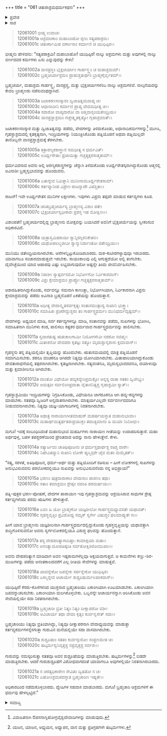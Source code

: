 +++
title = "061 ಚತುರಾಶ್ರಮಧರ್ಮಕಥನಃ"
+++

<details><summary>ಪ್ರವೇಶ</summary>


।।   ಓಂ ಓಂ ನಮೋ ನಾರಾಯಣಾಯ।।   ಶ್ರೀ ವೇದವ್ಯಾಸಾಯ ನಮಃ ।।

ಶ್ರೀ ಕೃಷ್ಣದ್ವೈಪಾಯನ ವೇದವ್ಯಾಸ ವಿರಚಿತ  

**ಶ್ರೀ ಮಹಾಭಾರತ**

**ಶಾಂತಿ ಪರ್ವ**

**ರಾಜಧರ್ಮ ಪರ್ವ**

**ಅಧ್ಯಾಯ 61**

</details>

<details><summary>ಸಾರ</summary>

ಚತುರಾಶ್ರಮಧರ್ಮಕಥನ (1-21).

</details>


> 12061001 ಭೀಷ್ಮ ಉವಾಚ।  
12061001a ಆಶ್ರಮಾಣಾಂ ಮಹಾಬಾಹೋ ಶೃಣು ಸತ್ಯಪರಾಕ್ರಮ।  
12061001c ಚತುರ್ಣಾಮಿಹ ವರ್ಣಾನಾಂ ಕರ್ಮಾಣಿ ಚ ಯುಧಿಷ್ಠಿರ।।

ಭೀಷ್ಮನು ಹೇಳಿದನು: “ಸತ್ಯಪರಾಕ್ರಮಿ! ಮಹಾಬಾಹೋ! ಯುಧಿಷ್ಠಿರ! ನಾಲ್ಕು ಆಶ್ರಮಗಳು ಮತ್ತು ಅವುಗಳಲ್ಲಿ ನಾಲ್ಕು ವರ್ಣದವರ ಕರ್ಮಗಳು ಏನು ಎನ್ನುವುದನ್ನು ಕೇಳು!

> 12061002a ವಾನಪ್ರಸ್ಥಂ ಭೈಕ್ಷಚರ್ಯಾಂ ಗಾರ್ಹಸ್ಥ್ಯಂ ಚ ಮಹಾಶ್ರಮಮ್।  
12061002c ಬ್ರಹ್ಮಚರ್ಯಾಶ್ರಮಂ ಪ್ರಾಹುಶ್ಚತುರ್ಥಂ ಬ್ರಾಹ್ಮಣೈರ್ವೃತಮ್।।

ಬ್ರಹ್ಮಚರ್ಯ, ಮಹಾಶ್ರಮ ಗಾರ್ಹಸ್ಥ್ಯ, ವಾನಪ್ರಸ್ಥ, ಮತ್ತು ಭೈಕ್ಷಚರ್ಯಗಳೆಂಬ ನಾಲ್ಕು ಆಶ್ರಮಗಳಿವೆ. ನಾಲ್ಕನೆಯದನ್ನು ಕೇವಲ ಬ್ರಾಹ್ಮಣರು ನಡೆಸುವಂಥದ್ದಾಗಿದೆ.

> 12061003a ಜಟಾಕರಣಸಂಸ್ಕಾರಂ ದ್ವಿಜಾತಿತ್ವಮವಾಪ್ಯ ಚ।  
12061003c ಆಧಾನಾದೀನಿ ಕರ್ಮಾಣಿ ಪ್ರಾಪ್ಯ ವೇದಮಧೀತ್ಯ ಚ।।  
12061004a ಸದಾರೋ ವಾಪ್ಯದಾರೋ ವಾ ಆತ್ಮವಾನ್ಸಂಯತೇಂದ್ರಿಯಃ।  
12061004c ವಾನಪ್ರಸ್ಥಾಶ್ರಮಂ ಗಚ್ಚೇತ್ಕೃತಕೃತ್ಯೋ ಗೃಹಾಶ್ರಮಾತ್।।

ಜಟಾಕರಣಸಂಸ್ಕಾರ ಮತ್ತು ದ್ವಿಜಾತಿತ್ವವನ್ನು ಪಡೆದು, ವೇದಗಳನ್ನು ತಿಳಿದುಕೊಂಡು, ಅಧಾನಾದಿಕರ್ಮಗಳನ್ನು[^1] ಮುಗಿಸಿ, ಗೃಹಸ್ಥಾಶ್ರಮದಲ್ಲಿ ಕೃತಕೃತ್ಯನಾಗಿ, ಇಂದ್ರಿಯಗಳನ್ನು ನಿಯಂತ್ರಿಸಿಕೊಂಡು ಪತ್ನಿಯೊಡನೆ ಅಥವಾ ಪತ್ನಿಯಿಲ್ಲದೇ ತಾನೊಬ್ಬನೇ ವಾನಪ್ರಸ್ಥಾಶ್ರಮಕ್ಕೆ ತೆರಳಬೇಕು.

> 12061005a ತತ್ರಾರಣ್ಯಕಶಾಸ್ತ್ರಾಣಿ ಸಮಧೀತ್ಯ ಸ ಧರ್ಮವಿತ್।  
12061005c ಊರ್ಧ್ವರೇತಾಃ ಪ್ರಜಾಯಿತ್ವಾ ಗಚ್ಚತ್ಯಕ್ಷರಸಾತ್ಮತಾಮ್।।

ಧರ್ಮವಿದನಾದ ಅವನು ಅಲ್ಲಿ ಅರಣ್ಯಕಶಾಸ್ತ್ರಗಳನ್ನು ಚೆನ್ನಾಗಿ ತಿಳಿದುಕೊಂಡು ಊರ್ಧ್ವರೇತಸ್ಕನಾಗಿದ್ದುಕೊಂಡು ಆತ್ಮನಲ್ಲಿ ಅವಿನಾಶೀ ಬ್ರಹ್ಮಸ್ವಭಾವವನ್ನು ಹೊಂದುವನು.

> 12061006a ಏತಾನ್ಯೇವ ನಿಮಿತ್ತಾನಿ ಮುನೀನಾಮೂರ್ಧ್ವರೇತಸಾಮ್।  
12061006c ಕರ್ತವ್ಯಾನೀಹ ವಿಪ್ರೇಣ ರಾಜನ್ನಾದೌ ವಿಪಶ್ಚಿತಾ।।

ರಾಜನ್! ಇವೇ ಊರ್ಧ್ವರೇತಸ ಮುನಿಗಳ ಲಕ್ಷಣಗಳು. ಇವುಗಳು ವಿಪ್ರನು ತಪ್ಪದೇ ಮಾಡುವ ಕರ್ತವ್ಯಗಳು ಕೂಡ.

> 12061007a ಚರಿತಬ್ರಹ್ಮಚರ್ಯಸ್ಯ ಬ್ರಾಹ್ಮಣಸ್ಯ ವಿಶಾಂ ಪತೇ।  
12061007c ಭೈಕ್ಷಚರ್ಯಾಸ್ವಧೀಕಾರಃ ಪ್ರಶಸ್ತ ಇಹ ಮೋಕ್ಷಿಣಃ।।

ವಿಶಾಂಪತೇ! ಬ್ರಹ್ಮಚರ್ಯದಲ್ಲಿದ್ದ ಬ್ರಾಹ್ಮಣನು ಮೋಕ್ಷವನ್ನು ಬಯಸಿದರೆ ಅವನಿಗೆ ಭೈಕ್ಷಚರ್ಯೆಯನ್ನು ಸ್ವೀಕರಿಸುವ ಅಧಿಕಾರವಿದೆ.

> 12061008a ಯತ್ರಾಸ್ತಮಿತಶಾಯೀ ಸ್ಯಾನ್ನಿರಗ್ನಿರನಿಕೇತನಃ।  
12061008c ಯಥೋಪಲಬ್ಧಜೀವೀ ಸ್ಯಾನ್ಮುನಿರ್ದಾಂತೋ ಜಿತೇಂದ್ರಿಯಃ।।

ಮುನಿಯು ಜಿತೇಂದ್ರಿಯನಾಗಿರಬೇಕು. ಆಸೆಗಳನ್ನಿಟ್ಟುಕೊಂಡಿರಬಾರದು. ಮಠ-ಕುಟೀರಗಳ್ಯಾವುವೂ ಇರಬಾರದು. ಯಾವಾಗಲೂ ಸಂಚಾರಮಾಡುತ್ತಲೇ ಇರಬೇಕು. ಸಾಯಂಕಾಲವು ಎಲ್ಲಿ ಆಗುತ್ತದೆಯೋ ಅಲ್ಲಿ ತಂಗಬೇಕು. ದೈವೇಚ್ಛೆಯಿಂದ ಯಾವ ಆಹಾರವು ಎಷ್ಟು ಲಭ್ಯವಾಗುವುದೋ ಅಷ್ಟನ್ನೇ ತಿಂದು ಜೀವನಿರ್ವಹಿಸಬೇಕು.

> 12061009a ನಿರಾಶೀಃ ಸ್ಯಾತ್ಸರ್ವಸಮೋ ನಿರ್ಭೋಗೋ ನಿರ್ವಿಕಾರವಾನ್।  
12061009c ವಿಪ್ರಃ ಕ್ಷೇಮಾಶ್ರಮಂ ಪ್ರಾಪ್ತೋ ಗಚ್ಚತ್ಯಕ್ಷರಸಾತ್ಮತಾಮ್।।

ಆಶಾರಹಿತನಾಗಿದ್ದುಕೊಂಡು, ಸರ್ವವನ್ನೂ ಸಮನಾಗಿ ಕಾಣುತ್ತಾ, ನಿರ್ಭೋಗಿಯಾಗಿ, ನಿರ್ವಿಕಾರನಾಗಿ ವಿಪ್ರನು ಕ್ಷೇಮಾಶ್ರಮವನ್ನು ಪಡೆದು ಅವಿನಾಶಿ ಬ್ರಹ್ಮನೊಡನೆ ಏಕತೆಯನ್ನು ಹೊಂದುತ್ತಾನೆ.

> 12061010a ಅಧೀತ್ಯ ವೇದಾನ್ಕೃತಸರ್ವಕೃತ್ಯಃ
       ಸಂತಾನಮುತ್ಪಾದ್ಯ ಸುಖಾನಿ ಭುಕ್ತ್ವಾ।  
> 12061010c ಸಮಾಹಿತಃ ಪ್ರಚರೇದ್ದುಶ್ಚರಂ ತಂ
       ಗಾರ್ಹಸ್ಥ್ಯಧರ್ಮಂ ಮುನಿಧರ್ಮದೃಷ್ಟಮ್।।  

ವೇದಗಳನ್ನು ಅಧ್ಯಯನ ಮಾಡಿ, ಸರ್ವ ಕರ್ತವ್ಯಗಳನ್ನೂ ಮಾಡಿ, ಸಂತಾನವನ್ನು ಪಡೆದು, ಸುಖಗಳನ್ನು ಭೋಗಿಸಿ, ಸಮಾಹಿತನಾಗಿ ಮುನಿಗಳು ಕಂಡ, ಪಾಲಿಸಲು ಕಷ್ಟಕರ ಧರ್ಮವಾದ ಗಾರ್ಹಸ್ಥ್ಯಧರ್ಮವನ್ನು ಪಾಲಿಸಬೇಕು.

> 12061011a ಸ್ವದಾರತುಷ್ಟ ಋತುಕಾಲಗಾಮೀ
       ನಿಯೋಗಸೇವೀ ನಶಠೋ ನಜಿಹ್ಮಃ।  
> 12061011c ಮಿತಾಶನೋ ದೇವಪರಃ ಕೃತಜ್ಞಃ
       ಸತ್ಯೋ ಮೃದುಶ್ಚಾನೃಶಂಸಃ ಕ್ಷಮಾವಾನ್।।  

ಗೃಹಸ್ಥನು ತನ್ನ ಪತ್ನಿಯಲ್ಲಿಯೇ ತೃಪ್ತಿಯನ್ನು ಹೊಂದಬೇಕು. ಋತುಸಮಯದಲ್ಲಿ ಮಾತ್ರ ಪತ್ನಿಯೊಡನೆ ಸಮಾಗಮಿಸಬೇಕು. ಶಠನೂ ವಂಚಕನೂ ಆಗಿರದೇ ನಿತ್ಯವೂ ಯೋಗಿಯಾಗಿರಬೇಕು. ಮಿತಾಹಾರಿಯಾಗಿದ್ದುಕೊಂಡು ದೇವತಾರಾಧನೆಯಲ್ಲಿ ತತ್ಪರನಾಗಿರಬೇಕು. ಕೃತಜ್ಞನಾಗಿರಬೇಕು. ಸತ್ಯವಂತನೂ, ಮೃದುಸ್ವಭಾವದವನೂ, ದಯಾಳುವೂ ಮತ್ತು ಕ್ಷಮಾಶೀಲನೂ ಆಗಿರಬೇಕು.

> 12061012a ದಾಂತೋ ವಿಧೇಯೋ ಹವ್ಯಕವ್ಯೇಽಪ್ರಮತ್ತೋ
       ಅನ್ನಸ್ಯ ದಾತಾ ಸತತಂ ದ್ವಿಜೇಭ್ಯಃ।  
> 12061012c ಅಮತ್ಸರೀ ಸರ್ವಲಿಂಗಿಪ್ರದಾತಾ
       ವೈತಾನನಿತ್ಯಶ್ಚ ಗೃಹಾಶ್ರಮೀ ಸ್ಯಾತ್।।  

ಗೃಹಸ್ಥಾಶ್ರಮಿಯು ಇಂದ್ರಿಯಗಳನ್ನು ನಿಗ್ರಹಿಸಿಕೊಂಡು, ವಿಧೇಯನೂ ಜಾಗರೂಕನೂ ಆಗಿ ಹವ್ಯ-ಕವ್ಯಗಳನ್ನು ಮಾಡಬೇಕು. ಸತತವೂ ದ್ವಿಜರಿಗೆ ಅನ್ನದಾತನಾಗಿರಬೇಕು. ಮಾತ್ಸರ್ಯವಿಲ್ಲದೇ ಸರ್ವವರ್ಣದವರಿಗೂ ನೀಡುವವನಾಗಿರಬೇಕು. ನಿತ್ಯವೂ ಯಜ್ಞ-ಯಾಗಾದಿಗಳಲ್ಲಿ ನಿರತನಾಗಿರಬೇಕು.

> 12061013a ಅಥಾತ್ರ ನಾರಾಯಣಗೀತಮಾಹುರ್
       ಮಹರ್ಷಯಸ್ತಾತ ಮಹಾನುಭಾವಾಃ।  
> 12061013c ಮಹಾರ್ಥಮತ್ಯರ್ಥತಪಃಪ್ರಯುಕ್ತಂ
       ತದುಚ್ಯಮಾನಂ ಹಿ ಮಯಾ ನಿಬೋಧ।।  

ಮಗೂ! ಇದಕ್ಕೆ ಸಂಬಂಧಿಸಿದಂತೆ ಮಹಾನುಭಾವ ಮಹರ್ಷಿಗಳು ನಾರಾಯಣ ಗೀತೆಯನ್ನು ಉದಾಹರಿಸುತ್ತಾರೆ. ಮಹಾ ಅರ್ಥವುಳ್ಳ, ಬಹಳ ತಪಶ್ಚರಣೆಯಿಂದ ಪ್ರೇರಿತವಾದ ಅದನ್ನು ನಾನು ಹೇಳುತ್ತೇನೆ. ಕೇಳು.

> 12061014a ಸತ್ಯಾರ್ಜವಂ ಚಾತಿಥಿಪೂಜನಂ ಚ
       ಧರ್ಮಸ್ತಥಾರ್ಥಶ್ಚ ರತಿಶ್ಚ ದಾರೇ।  
> 12061014c ನಿಷೇವಿತವ್ಯಾನಿ ಸುಖಾನಿ ಲೋಕೇ
       ಹ್ಯಸ್ಮಿನ್ಪರೇ ಚೈವ ಮತಂ ಮಮೈತತ್।।  

“ಸತ್ಯ, ಸರಳತೆ, ಅತಿಥಿಪೂಜನ, ಧರ್ಮ-ಅರ್ಥ ಮತ್ತು ಪತ್ನಿಯೊಂದಿಗೆ ರತಿಸುಖ – ಹೀಗೆ ಲೋಕಗಳಲ್ಲಿ ಸುಖಗಳನ್ನು ಅನುಭವಿಸುವವನು ಪರಲೋಕದಲ್ಲಿಯೂ ಸುಖವನ್ನು ಅನುಭವಿಸುವನೆಂದು ನನ್ನ ಅಭಿಪ್ರಾಯ!”

> 12061015a ಭರಣಂ ಪುತ್ರದಾರಾಣಾಂ ವೇದಾನಾಂ ಪಾರಣಂ ತಥಾ।  
12061015c ಸತಾಂ ತಮಾಶ್ರಮಂ ಶ್ರೇಷ್ಠಂ ವದಂತಿ ಪರಮರ್ಷಯಃ।।

ಪತ್ನಿ-ಪುತ್ರರ ಭರಣ-ಪೋಷಣೆ, ವೇದಗಳ ಪಾರಾಯಣ ಇವು ಗೃಹಸ್ಥಾಶ್ರಮವನ್ನು ಆಶ್ರಯಿಸಿರುವ ಸಾಧುಗಳ ಶ್ರೇಷ್ಠ ಕರ್ತವ್ಯಗಳೆಂದು ಪರಮ ಋಷಿಗಳು ಹೇಳುತ್ತಾರೆ.

> 12061016a ಏವಂ ಹಿ ಯೋ ಬ್ರಾಹ್ಮಣೋ ಯಜ್ಞಶೀಲೋ
       ಗಾರ್ಹಸ್ಥ್ಯಮಧ್ಯಾವಸತೇ ಯಥಾವತ್।  
> 12061016c ಗೃಹಸ್ಥವೃತ್ತಿಂ ಪ್ರವಿಶೋಧ್ಯ ಸಮ್ಯಕ್
       ಸ್ವರ್ಗೇ ವಿಷುದ್ಧಂ ಫಲಮಾಪ್ನುತೇ ಸಃ।।  

ಹೀಗೆ ಯಾವ ಬ್ರಾಹ್ಮಣನು ಯಜ್ಞಶೀಲನಾಗಿ ಗಾರ್ಹಸ್ಥ್ಯಧರ್ಮದಲ್ಲಿದ್ದುಕೊಂಡು ಗೃಹಸ್ಥವೃತ್ತಿಯನ್ನು ಯಥಾವತ್ತಾಗಿ ಶುದ್ಧಿಗೊಳಿಸುವನೋ ಅವನು ಸ್ವರ್ಗಲೋಕದಲ್ಲಿಯೂ ವಿಶುದ್ಧ ಫಲವನ್ನು ಹೊಂದುತ್ತಾನೆ.

> 12061017a ತಸ್ಯ ದೇಹಪರಿತ್ಯಾಗಾದಿಷ್ಟಾಃ ಕಾಮಾಕ್ಷಯಾ ಮತಾಃ।  
12061017c ಆನಂತ್ಯಾಯೋಪತಿಷ್ಠಂತಿ ಸರ್ವತೋಕ್ಷಿಶಿರೋಮುಖಾಃ।।

ಅವನು ದೇಹಪರಿತ್ಯಾಗ ಮಾಡಿದಾಗ ಅವನ ಇಷ್ಟಕಾಮಗಳೆಲ್ಲವೂ ಅಕ್ಷಯವಾಗುತ್ತವೆ. ಆ ಕಾಮನೆಗಳು ಕಣ್ಣು-ಶಿರ-ಮುಖಗಳನ್ನು ಪಡೆದು ಅನಂತಕಾಲದವರೆಗೆ ಎಲ್ಲ ರೀತಿಯ ಸೇವೆಗಳನ್ನು ಮಾಡುತ್ತವೆ.

> 12061018a ಖಾದನ್ನೇಕೋ ಜಪನ್ನೇಕಃ ಸರ್ಪನ್ನೇಕೋ ಯುಧಿಷ್ಠಿರ।  
12061018c ಏಕಸ್ಮಿನ್ನೇವ ಆಚಾರ್ಯೇ ಶುಶ್ರೂಷುರ್ಮಲಪಂಕವಾನ್।।

ಯುಧಿಷ್ಠಿರ! ಕೆಸರು-ಕೊಳೆಗಳಿಂದ ಯುಕ್ತನಾದ ಬ್ರಹ್ಮಚಾರಿಯು ಏಕಾಂಗಿಯಾಗಿ ಊಟಮಾಡಬೇಕು. ಏಕಾಂಗಿಯಾಗಿ ಜಪವನ್ನಾಚರಿಸಬೇಕು. ಏಕಾಂಗಿಯಾಗಿ ಮಲಗಿಕೊಳ್ಳಬೇಕು. ಒಬ್ಬನನ್ನೇ ಆಚಾರ್ಯನನ್ನಾಗಿ ಆರಿಸಿಕೊಂಡು ಅವನ ಸೇವೆಯಲ್ಲಿಯೇ ಸದಾ ನಿರತನಾಗಿರಬೇಕು.

> 12061019a ಬ್ರಹ್ಮಚಾರೀ ವ್ರತೀ ನಿತ್ಯಂ ನಿತ್ಯಂ ದೀಕ್ಷಾಪರೋ ವಶೀ।  
12061019c ಅವಿಚಾರ್ಯ ತಥಾ ವೇದಂ ಕೃತ್ಯಂ ಕುರ್ವನ್ವಸೇತ್ ಸದಾ।।

ಬ್ರಹ್ಮಚಾರಿಯು ನಿತ್ಯವೂ ವ್ರತಿಯಾಗಿದ್ದು, ನಿತ್ಯವೂ ದೀಕ್ಷಾಪರನಾಗಿ ವೇದಾಧ್ಯಯವನ್ನು ಮಾಡುತ್ತಾ ಕರ್ತವ್ಯಕರ್ಮಗಳನ್ನೆಸಗುತ್ತಾ ಗುರುವಿನ ಮನೆಯಲ್ಲಿಯೇ ಸದಾ ವಾಸವಾಗಿರಬೇಕು.

> 12061020a ಶುಶ್ರೂಷಾಂ ಸತತಂ ಕುರ್ವನ್ಗುರೋಃ ಸಂಪ್ರಣಮೇತ ಚ।  
12061020c ಷಟ್ಕರ್ಮಸ್ವನಿವೃತ್ತಶ್ಚ ನಪ್ರವೃತ್ತಶ್ಚ ಸರ್ವಶಃ।।

ಗುರುವನ್ನು ನಮಸ್ಕರಿಸುತ್ತಾ ಸತತವೂ ಅವನ ಶುಶ್ರೂಷೆಯನ್ನು ಮಾಡುತ್ತಿರಬೇಕು. ಷಟ್ಕರ್ಮಗಳನ್ನು[^2] ಬಿಡದೇ ಮಾಡುತ್ತಿರಬೇಕು. ಆದರೆ ಗುರುಶುಶ್ರೂಷೆಗೆ ವಿರೋಧವಾಗದಂತೆ ಯಾವಾಗಲೂ ಅವುಗಳಲ್ಲಿಯೇ ನಿರತನಾಗಿರಬಾರದು.

> 12061021a ನ ಚರತ್ಯಧಿಕಾರೇಣ ಸೇವಿತಂ ದ್ವಿಷತೋ ನ ಚ।  
12061021c ಏಷೋಽಶ್ರಮಪದಸ್ತಾತ ಬ್ರಹ್ಮಚಾರಿಣ ಇಷ್ಯತೇ।।

ಅಧಿಕಾರದಿಂದ ನಡೆದುಕೊಳ್ಳಬಾರದು. ದ್ವೇಷಿಗಳ ಸಹವಾಸ ಮಾಡಬಾರದು. ಮಗೂ! ಬ್ರಹ್ಮಚಾರಿ ಆಶ್ರಮಗಳಿಗೆ ಈ ಧರ್ಮವು ಹೇಳಲ್ಪಟ್ಟಿದೆ.”


<details><summary>ಸಮಾಪ್ತಿ</summary>

ಇತಿ ಶ್ರೀ ಮಹಾಭಾರತೇ ಶಾಂತಿಪರ್ವಣಿ ರಾಜಧರ್ಮಪರ್ವಣಿ ಚತುರಾಶ್ರಮಧರ್ಮಕಥನೇ ಏಕಷಷ್ಠಿತಮೋಽಧ್ಯಾಯಃ।।  
ಇದು ಶ್ರೀ ಮಹಾಭಾರತ ಶಾಂತಿಪರ್ವದ ರಾಜಧರ್ಮಪರ್ವದಲ್ಲಿ ಚತುರಾಶ್ರಮಧರ್ಮಕಥನ ಎನ್ನುವ ಅರವತ್ತೊಂದನೇ ಅಧ್ಯಾಯವು.

</details>

[^1]: ವಿವಾಹಿತನಾಗಿ ಔಪಸನಾಗ್ನಿಹೋಗ್ರವೈಶ್ವದೇವಾದಿಗಳನ್ನು ಮಾಡುವುದು.

[^2]: ಯಜನ, ಯಾಜನ, ಅಧ್ಯಯನ, ಅಧ್ಯಾಪನ, ದಾನ ಮತ್ತು ಪ್ರತಿಗ್ರಹಗಳೇ ಷಟ್ಕರ್ಮಗಳು.
